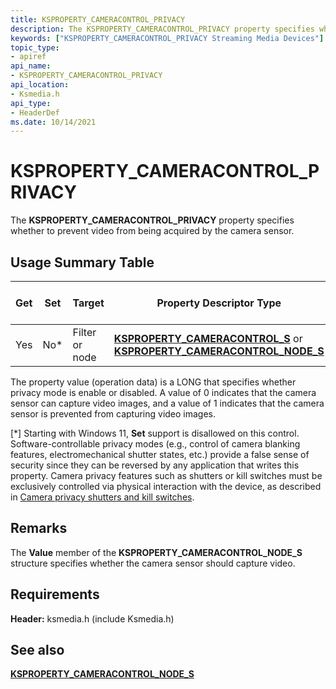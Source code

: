```yaml
---
title: KSPROPERTY_CAMERACONTROL_PRIVACY
description: The KSPROPERTY_CAMERACONTROL_PRIVACY property specifies whether to prevent video from being acquired by the camera sensor.
keywords: ["KSPROPERTY_CAMERACONTROL_PRIVACY Streaming Media Devices"]
topic_type:
- apiref
api_name:
- KSPROPERTY_CAMERACONTROL_PRIVACY
api_location:
- Ksmedia.h
api_type:
- HeaderDef
ms.date: 10/14/2021
---
```


# KSPROPERTY_CAMERACONTROL_PRIVACY

The **KSPROPERTY_CAMERACONTROL_PRIVACY** property specifies whether to prevent video from being acquired by the camera sensor.

## Usage Summary Table

| Get | Set | Target | Property Descriptor Type | Property Value Type |
|--|--|--|--|--|
| Yes | No* | Filter or node | [**KSPROPERTY_CAMERACONTROL_S**](/windows-hardware/drivers/ddi/ksmedia/ns-ksmedia-ksproperty_cameracontrol_s) or [**KSPROPERTY_CAMERACONTROL_NODE_S**](/windows-hardware/drivers/ddi/ksmedia/ns-ksmedia-ksproperty_cameracontrol_node_s) | LONG |

The property value (operation data) is a LONG that specifies whether privacy mode is enable or disabled. A value of 0 indicates that the camera sensor can capture video images, and a value of 1 indicates that the camera sensor is prevented from capturing video images.

[*] Starting with Windows 11, **Set** support is disallowed on this control. Software-controllable privacy modes (e.g., control of camera blanking features, electromechanical shutter states, etc.) provide a false sense of security since they can be reversed by any application that writes this property. Camera privacy features such as shutters or kill switches must be exclusively controlled via physical interaction with the device, as described in [Camera privacy shutters and kill switches](camera-privacy-controls.md). 

## Remarks

The **Value** member of the **KSPROPERTY_CAMERACONTROL_NODE_S** structure specifies whether the camera sensor should capture video.

## Requirements

**Header:** ksmedia.h (include Ksmedia.h)

## See also

[**KSPROPERTY_CAMERACONTROL_NODE_S**](/windows-hardware/drivers/ddi/ksmedia/ns-ksmedia-ksproperty_cameracontrol_node_s)
